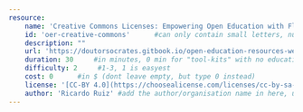 ```yaml
---
resource:
    name: 'Creative Commons Licenses: Empowering Open Education with Flexible Licensing'
    id: 'oer-creative-commons'      #can only contain small letters, numbers, minus and underscore. needs to be the same as the file name
    description: ""
    url: 'https://doutorsocrates.gitbook.io/open-education-resources-webinar/day-2/session-3-the-importance-of-open-licensing-for-oers-and-choosing-the-right-license/creative-commons-licenses-empowering-open-education-with-flexible-licensing'
    duration: 30     #in minutes, 0 min for "tool-kits" with no educational timeframe
    difficulty: 2     #1-3, 1 is easyest
    cost: 0      #in $ (dont leave empty, but type 0 instead)
    license: '[CC-BY 4.0](https://choosealicense.com/licenses/cc-by-sa-4.0/)' #e.g. CC BY-SA 4.0, can have [link](URL)
    author: 'Ricardo Ruiz' #add the author/organisation name in here, use [markdown](URL) formatting to link to website/reference. You can add also multiple authors via '[author 1](link1), [author 2](link2), author 3'
---
```

